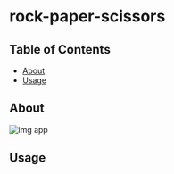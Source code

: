 # rock-paper-scissors

## Table of Contents

- [About](#about)
- [Usage](#usage)
  
## About <a name = "about"></a>

![img app](http://test-developer.ru/preview/rock-paper.png)

## Usage <a name = "usage"></a>
